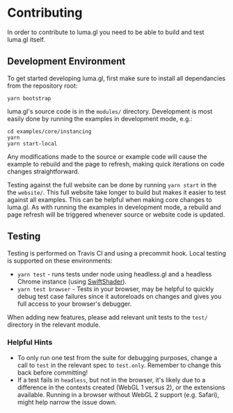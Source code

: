 # Contributing

In order to contribute to luma.gl you need to be able to build and test luma.gl itself.

## Development Environment

To get started developing luma.gl, first make sure to install all dependancies from the repository root:

`yarn bootstrap`

luma.gl's source code is in the `modules/` directory. Development is most easily done by running the examples in development mode, e.g.:

```
cd examples/core/instancing
yarn
yarn start-local
```

Any modifications made to the source or example code will cause the example to rebuild and the page to refresh, making quick iterations on code changes straightforward.

Testing against the full website can be done by running `yarn start` in the the `website/`. This full website take longer to build but makes it easier to test against all examples. This can be helpful when making core changes to luma.gl. As with running the examples in development mode, a rebuild and page refresh will be triggered whenever source or website code is updated.

## Testing

Testing is performed on Travis CI and using a precommit hook. Local testing is supported on these environments:

- `yarn test` - runs tests under node using headless.gl and a headless Chrome instance (using [SwiftShader](https://github.com/google/swiftshader)).
- `yarn test browser` - Tests in your browser, may be helpful to quickly debug test case failures since it autoreloads on changes and gives you full access to your browser's debugger.

When adding new features, please add relevant unit tests to the `test/` directory in the relevant module.

### Helpful Hints

- To only run one test from the suite for debugging purposes, change a call to `test` in the relevant spec to `test.only`. Remember to change this back before committing!
- If a test fails in `headless`, but not in the browser, it's likely due to a difference in the contexts created (WebGL 1 versus 2), or the extensions available. Running in a browser without WebGL 2 support (e.g. Safari), might help narrow the issue down.
